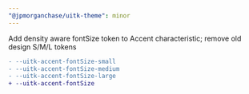 ```yaml
---
"@jpmorganchase/uitk-theme": minor
---
```


Add density aware fontSize token to Accent characteristic; remove old design S/M/L tokens

```diff
- --uitk-accent-fontSize-small
- --uitk-accent-fontSize-medium
- --uitk-accent-fontSize-large
+ --uitk-accent-fontSize
```
